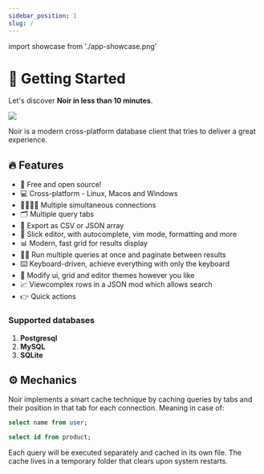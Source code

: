 ```yaml
---
sidebar_position: 1
slug: /
---
```

import showcase from './app-showcase.png'

# 🚀 Getting Started

Let's discover **Noir in less than 10 minutes**.

<img src={showcase} width={800} />

Noir is a modern cross-platform database client that tries to deliver a great experience.

## 🔥 Features

- 👋 Free and open source!
- 💻 Cross-platform - Linux, Macos and Windows
- 👨‍👩‍👦‍👦 Multiple simultaneous connections
- 🗂️ Multiple query tabs
- 📄 Export as CSV or JSON array
- 📝 Slick editor, with autocomplete, vim mode, formatting and more
- 📊 Modern, fast grid for results display
- 🏃‍♂️ Run multiple queries at once and paginate between results
- ⌨️ Keyboard-driven, achieve everything with only the keyboard
- 🎡 Modify ui, grid and editor themes however you like
- 📈 Viewcomplex rows in a JSON mod which allows search
- 👉 Quick actions

### Supported databases

1. **Postgresql**
2. **MySQL**
2. **SQLite**

## ⚙️ Mechanics

Noir implements a smart cache technique by caching queries by tabs and their position in that tab for each connection.
Meaning in case of:

```sql
select name from user;

select id from product;
```

Each query will be executed separately and cached in its own file. The cache lives in a temporary folder that clears upon system restarts.
